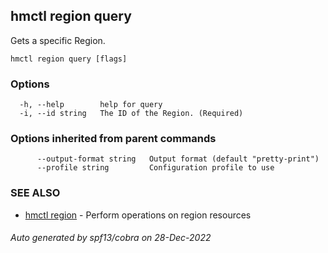 ## hmctl region query

Gets a specific Region.

```
hmctl region query [flags]
```

### Options

```
  -h, --help        help for query
  -i, --id string   The ID of the Region. (Required)
```

### Options inherited from parent commands

```
      --output-format string   Output format (default "pretty-print")
      --profile string         Configuration profile to use
```

### SEE ALSO

* [hmctl region](hmctl_region.md)	 - Perform operations on region resources

###### Auto generated by spf13/cobra on 28-Dec-2022

